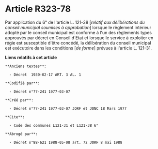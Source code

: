 # Article R323-78

Par application du 6° de l'article L. 121-38 [*relatif aux délibérations du conseil municipal soumises à approbation*]
lorsque le règlement intérieur adopté par le conseil municipal est conforme à l'un des règlements types approuvés par décret
en Conseil d'Etat et lorsque le service à exploiter en régie est susceptible d'être concédé, la délibération du conseil
municipal est exécutoire dans les conditions [*de forme*] prévues à l'article L. 121-31.

**Liens relatifs à cet article**

	**Anciens textes**:

	  - Décret  1930-02-17 ART. 3 AL. 1

	**Codifié par**:

	  - Décret n°77-241 1977-03-07

	**Créé par**:

	  - Décret n°77-241 1977-03-07 JORF et JONC 18 Mars 1977

	**Cite**:

	  - Code des communes L121-31 et L121-38 6°

	**Abrogé par**:

	  - Décret n°88-621 1988-05-08 art. 72 JORF 8 mai 1988
